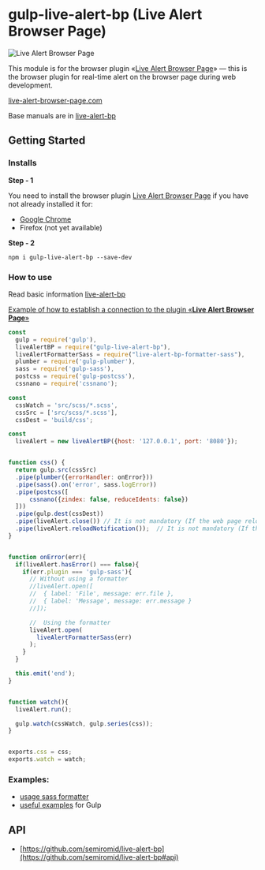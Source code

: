 # gulp-live-alert-bp (Live Alert Browser Page)

![Live Alert Browser Page](https://raw.githubusercontent.com/semiromid/live-alert-bp/master/images/on_128x128_v1.png)

This module is for the browser plugin «[Live Alert Browser Page](https://live-alert-browser-page.com/)» — this is the browser plugin for real-time alert on the browser page during web development.

[live-alert-browser-page.com](https://live-alert-browser-page.com/)

Base manuals are in [live-alert-bp](https://github.com/semiromid/live-alert-bp)

## Getting Started

### Installs

**Step - 1** 

You need to install the browser plugin [Live Alert Browser Page](https://live-alert-browser-page.com/) if you have not already installed it for:
  * [Google Chrome](#)
  * Firefox (not yet available)
  
**Step - 2**

```shell
npm i gulp-live-alert-bp --save-dev
```

###  How to use

Read basic information [live-alert-bp](https://github.com/semiromid/live-alert-bp)

[Example of how to establish a connection to the plugin «**Live Alert Browser Page**»](https://github.com/semiromid/live-alert-bp/tree/master/documentation/examples/%D1%81onnect_to_server)

```javascript
const 
  gulp = require('gulp'),
  liveAlertBP = require("gulp-live-alert-bp"),
  liveAlertFormatterSass = require("live-alert-bp-formatter-sass"),
  plumber = require('gulp-plumber'),
  sass = require('gulp-sass'),
  postcss = require('gulp-postcss'),
  cssnano = require('cssnano');

const 
  cssWatch = 'src/scss/*.scss',
  cssSrc = ['src/scss/*.scss'],
  cssDest = 'build/css';

const 
  liveAlert = new liveAlertBP({host: '127.0.0.1', port: '8080'});


function css() {
  return gulp.src(cssSrc)
  .pipe(plumber({errorHandler: onError}))     
  .pipe(sass().on('error', sass.logError))
  .pipe(postcss([
      cssnano({zindex: false, reduceIdents: false})
  ]))    
  .pipe(gulp.dest(cssDest))
  .pipe(liveAlert.close()) // It is not mandatory (If the web page reloads completely)
  .pipe(liveAlert.reloadNotification());  // It is not mandatory (If the web page reloads completely)
}


function onError(err){
  if(liveAlert.hasError() === false){
    if(err.plugin === 'gulp-sass'){
      // Without using a formatter
      //liveAlert.open([
      //  { label: 'File', message: err.file },
      //  { label: 'Message', message: err.message }
      //]);

      //  Using the formatter
      liveAlert.open(
        liveAlertFormatterSass(err)
      );
    }
  }

  this.emit('end');
}


function watch(){
  liveAlert.run();

  gulp.watch(cssWatch, gulp.series(css));
}


exports.css = css;
exports.watch = watch;

```

### Examples:

* [usage sass formatter](https://github.com/semiromid/gulp-live-alert-bp/tree/master/examples/1)
* [useful examples](https://github.com/semiromid/live-alert-bp/blob/master/documentation/examples/gulp/README.md) 
for Gulp 

##  API

* [https://github.com/semiromid/live-alert-bp](https://github.com/semiromid/live-alert-bp#api)
